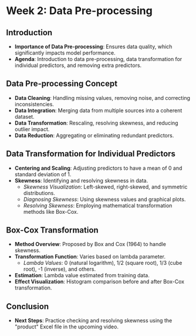 # Week 2: Data Pre-processing

## Introduction
- **Importance of Data Pre-processing**: Ensures data quality, which significantly impacts model performance.
- **Agenda**: Introduction to data pre-processing, data transformation for individual predictors, and removing extra predictors.

## Data Pre-processing Concept
- **Data Cleaning**: Handling missing values, removing noise, and correcting inconsistencies.
- **Data Integration**: Merging data from multiple sources into a coherent dataset.
- **Data Transformation**: Rescaling, resolving skewness, and reducing outlier impact.
- **Data Reduction**: Aggregating or eliminating redundant predictors.

## Data Transformation for Individual Predictors
- **Centering and Scaling**: Adjusting predictors to have a mean of 0 and standard deviation of 1.
- **Skewness**: Identifying and resolving skewness in data.
    - *Skewness Visualization*: Left-skewed, right-skewed, and symmetric distributions.
    - *Diagnosing Skewness*: Using skewness values and graphical plots.
    - *Resolving Skewness*: Employing mathematical transformation methods like Box-Cox.

## Box-Cox Transformation
- **Method Overview**: Proposed by Box and Cox (1964) to handle skewness.
- **Transformation Function**: Varies based on lambda parameter.
    - *Lambda Values*: 0 (natural logarithm), 1/2 (square root), 1/3 (cube root), -1 (inverse), and others.
- **Estimation**: Lambda value estimated from training data.
- **Effect Visualization**: Histogram comparison before and after Box-Cox transformation.

## Conclusion
- **Next Steps**: Practice checking and resolving skewness using the "product" Excel file in the upcoming video.